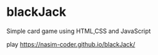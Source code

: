 # blackJack
Simple card game using HTML,CSS and JavaScript

play https://nasim-coder.github.io/blackJack/
